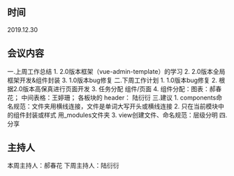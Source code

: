 ## 时间
2019.12.30

## 会议内容
一.上周工作总结
    1. 2.0版本框架（vue-admin-template）的学习
    2. 2.0版本全局框架开发&组件封装
    3. 1.0版本bug修复
二.下周工作计划
    1. 1.0版本bug修复
    2. 根据2.0版本高保真进行页面开发
    3. 任务分配 组件/页面
    4. 组件分配：图表：郝春花；
                中间表格：王婷珊；
                各板块的 header： 陆衍衍
三.建议
    1. components命名规范：文件夹用横线连接，文件是单词大写开头或横线连接
    2. 只在当前模块中的组件封装或样式 用_modules文件夹
    3. view创建文件、命名规范：层级分明
四.分享

## 主持人
本周主持人：郝春花
下周主持人：陆衍衍
